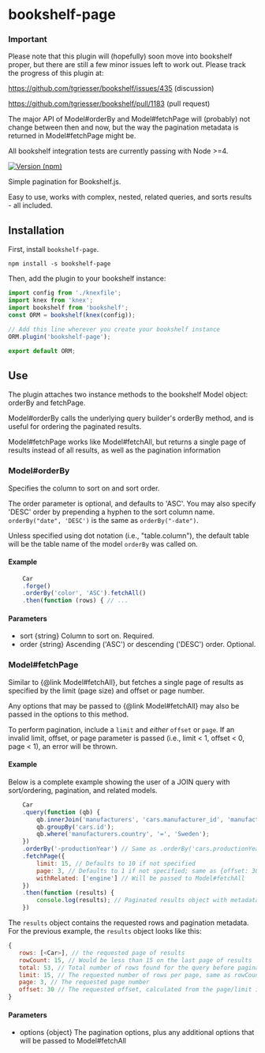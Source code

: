 # bookshelf-page

### Important

Please note that this plugin will (hopefully) soon move into bookshelf proper, but there are still a few minor
issues left to work out. Please track the progress of this plugin at:

https://github.com/tgriesser/bookshelf/issues/435 (discussion)

https://github.com/tgriesser/bookshelf/pull/1183 (pull request)

The major API of Model#orderBy and Model#fetchPage will (probably) not change between then
and now, but the way the pagination metadata is returned in Model#fetchPage might be.

All bookshelf integration tests are currently passing with Node >=4.

[![Version (npm)](https://img.shields.io/npm/v/bookshelf-page.svg)](https://npmjs.com/package/bookshelf-page)

Simple pagination for Bookshelf.js.

Easy to use, works with complex, nested, related queries, and sorts results - all included.

## Installation

First, install `bookshelf-page`.

```
npm install -s bookshelf-page
```

Then, add the plugin to your bookshelf instance:

```js
import config from './knexfile';
import knex from 'knex';
import bookshelf from 'bookshelf';
const ORM = bookshelf(knex(config));

// Add this line wherever you create your bookshelf instance
ORM.plugin('bookshelf-page');

export default ORM;
```

## Use

The plugin attaches two instance methods to the bookshelf
Model object: orderBy and fetchPage.

Model#orderBy calls the underlying query builder's orderBy method, and
is useful for ordering the paginated results.

Model#fetchPage works like Model#fetchAll, but returns a single page of
results instead of all results, as well as the pagination information

### Model#orderBy

Specifies the column to sort on and sort order.

The order parameter is optional, and defaults to 'ASC'. You may
also specify 'DESC' order by prepending a hyphen to the sort column
name. `orderBy("date", 'DESC')` is the same as `orderBy("-date")`.

Unless specified using dot notation (i.e., "table.column"), the default
table will be the table name of the model `orderBy` was called on.

#### Example

```js
    Car
    .forge()
    .orderBy('color', 'ASC').fetchAll()
    .then(function (rows) { // ...
```

#### Parameters

- sort {string} Column to sort on. Required.
- order {string} Ascending ('ASC') or descending ('DESC') order. Optional.

### Model#fetchPage

Similar to {@link Model#fetchAll}, but fetches a single page of results
as specified by the limit (page size) and offset or page number.

Any options that may be passed to {@link Model#fetchAll} may also be passed
in the options to this method.

To perform pagination, include a `limit` and _either_ `offset` or `page`.
If an invalid limit, offset, or page parameter is passed
(i.e., limit < 1, offset < 0, page < 1), an error will be thrown.

#### Example

Below is a complete example showing the user of a JOIN query with sort/ordering,
pagination, and related models.

```js
    Car
    .query(function (qb) {
        qb.innerJoin('manufacturers', 'cars.manufacturer_id', 'manufacturers.id');
        qb.groupBy('cars.id');
        qb.where('manufacturers.country', '=', 'Sweden');
    })
    .orderBy('-productionYear') // Same as .orderBy('cars.productionYear', 'DESC')
    .fetchPage({
        limit: 15, // Defaults to 10 if not specified
        page: 3, // Defaults to 1 if not specified; same as {offset: 30} with limit of 15.
        withRelated: ['engine'] // Will be passed to Model#fetchAll
    })
    .then(function (results) {
        console.log(results); // Paginated results object with metadata example below
    })
```

The `results` object contains the requested rows and pagination metadata.
For the previous example, the `results` object looks like this:

```js
{
   rows: [<Car>], // the requested page of results
   rowCount: 15, // Would be less than 15 on the last page of results
   total: 53, // Total number of rows found for the query before pagination
   limit: 15, // The requested number of rows per page, same as rowCount except final page
   page: 3, // The requested page number
   offset: 30 // The requested offset, calculated from the page/limit if not provided
}
```

#### Parameters

- options {object} The pagination options, plus any additional options that will be passed to
  Model#fetchAll